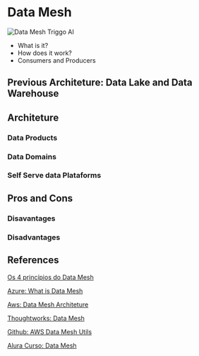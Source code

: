 # Data Mesh
![Data Mesh Triggo AI](https://nlproimage.s3.amazonaws.com/data-mesh1643733135)
- What is it?
- How does it work?
- Consumers and Producers

## Previous Architeture: Data Lake and Data Warehouse


## Architeture

### Data Products

### Data Domains 

### Self Serve data Plataforms

## Pros and Cons
### Disavantages
### Disadvantages

## References
[Os 4 princípios do Data Mesh](https://lxp.triggo.ai/article/Os-4-principios-do-Data-Mesh)

[Azure: What is Data Mesh](https://docs.microsoft.com/en-us/azure/cloud-adoption-framework/scenarios/cloud-scale-analytics/architectures/what-is-data-mesh)

[Aws: Data Mesh Architeture](https://aws.amazon.com/blogs/big-data/design-a-data-mesh-architecture-using-aws-lake-formation-and-aws-glue/)

[Thoughtworks: Data Mesh ](https://www.thoughtworks.com/what-we-do/data-and-ai/data-mesh)

[Github: AWS Data Mesh Utils](https://github.com/aws-samples/aws-data-mesh-utils)

[Alura Curso: Data Mesh](https://www.alura.com.br/curso-online-data-mesh-abordagem-distribuida-dados)